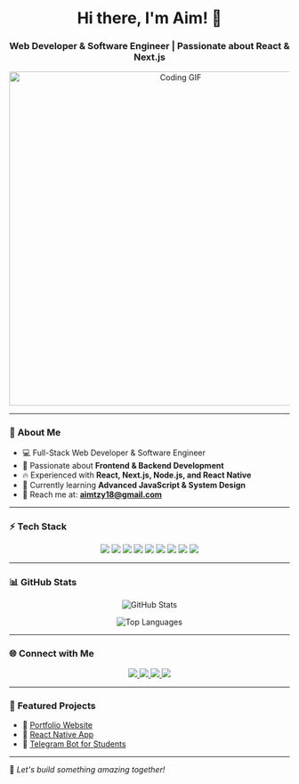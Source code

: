 <h1 align="center">Hi there, I'm Aim! 👋</h1>
<h3 align="center">Web Developer & Software Engineer | Passionate about React & Next.js</h3>

<p align="center">
  <img src="https://media.giphy.com/media/qgQUggAC3Pfv687qPC/giphy.gif" width="600" alt="Coding GIF">
</p>

---

### 🚀 **About Me**
- 💻 Full-Stack Web Developer & Software Engineer  
- 🎯 Passionate about **Frontend & Backend Development**  
- 🔥 Experienced with **React, Next.js, Node.js, and React Native**  
- 🌱 Currently learning **Advanced JavaScript & System Design**  
- 📩 Reach me at: **[aimtzy18@gmail.com](mailto:aimtzy18@gmail.com)**  

---

### ⚡ **Tech Stack**
<p align="center">
  <img src="https://img.shields.io/badge/HTML5-%23E34F26.svg?style=for-the-badge&logo=html5&logoColor=white">
  <img src="https://img.shields.io/badge/CSS3-%231572B6.svg?style=for-the-badge&logo=css3&logoColor=white">
  <img src="https://img.shields.io/badge/JavaScript-%23F7DF1E.svg?style=for-the-badge&logo=javascript&logoColor=black">
  <img src="https://img.shields.io/badge/React-%2361DAFB.svg?style=for-the-badge&logo=react&logoColor=black">
  <img src="https://img.shields.io/badge/Next.js-black?style=for-the-badge&logo=next.js&logoColor=white">
  <img src="https://img.shields.io/badge/Node.js-%23339933.svg?style=for-the-badge&logo=node.js&logoColor=white">
  <img src="https://img.shields.io/badge/React_Native-%2361DAFB.svg?style=for-the-badge&logo=react&logoColor=black">
  <img src="https://img.shields.io/badge/Git-%23F05033.svg?style=for-the-badge&logo=git&logoColor=white">
  <img src="https://img.shields.io/badge/GitHub-%23181717.svg?style=for-the-badge&logo=github&logoColor=white">
</p>

---

### 📊 **GitHub Stats**

<p align="center">
  <img src="https://github-readme-stats.vercel.app/api?username=AimTzy-cloud&show_icons=true&theme=radical" alt="GitHub Stats" />
</p>

<p align="center">
  <img src="https://github-readme-stats.vercel.app/api/top-langs/?username=AimTzy-cloud&layout=compact&theme=radical" alt="Top Languages" />
</p>

---

### 🌐 **Connect with Me**
<p align="center">
  <a href="https://www.linkedin.com/in/muhamad-rizki-ardiansyah-a79067311/">
    <img src="https://img.shields.io/badge/LinkedIn-%230077B5.svg?style=for-the-badge&logo=linkedin&logoColor=white">
  </a>
  <a href="https://github.com/AimTzy-cloud">
    <img src="https://img.shields.io/badge/GitHub-%23181717.svg?style=for-the-badge&logo=github&logoColor=white">
  </a>
  <a href="https://x.com/tzy_aim81917">
    <img src="https://img.shields.io/badge/Twitter-%231DA1F2.svg?style=for-the-badge&logo=twitter&logoColor=white">
  </a>
  <a href="mailto:aimtzy18@gmail.com">
    <img src="https://img.shields.io/badge/Gmail-%23D14836.svg?style=for-the-badge&logo=gmail&logoColor=white">
  </a>
</p>

---

### 📌 **Featured Projects**
- 🔹 [Portfolio Website](https://aimtzy-cloud.github.io/portfolio-bootstrap/)  
- 🔹 [React Native App](https://github.com/aim-tzy/react-native-app)  
- 🔹 [Telegram Bot for Students](https://github.com/aim-tzy/telegram-bot)  

---

🚀 _Let's build something amazing together!_  
